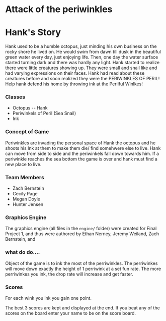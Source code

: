 # Attack of the periwinkles

# Hank's Story

Hank used to be a humble octopus, just minding his own business on the rocky shore he
lived on. He would swim from dawn till dusk in the beautiful green water every day, just enjoying
life. Then, one day the water surface started turning dark and there was hardly any light. Hank started to realize 
there were little creatures showing up. They were small and snail like and had varying
expressions on their faces. Hank had read about these creatures before and soon realized they were
the PERIWINKLES OF PERIL! Help hank defend his home by throwing ink at the Perilful Winlkes!

### Classes
* Octopus -- Hank
* Periwinkels of Peril (Sea Snail) 
* Ink

### Concept of Game
Periwinkles are invading the personal space of Hank the octopus 
and he shoots his Ink at them to make them die/ find somehwere else to live. 
Hank can move from side to side and the periwinkels fall down towards him. If a periwinkle reaches the 
sea bottom the game is over and hank must find a new place to live. 

### Team Members 
* Zach Bernstein 
* Cecily Page
* Megan Doyle 
* Hunter Jensen

### Graphics Engine
The graphics engine (all files in the `engine/` folder) were created for Final Project 1,
and thus were authored by Ethan Nerney, Jeremy Weiland, Zach Bernstein, and 

### what do do....
Object of the game is to ink the most of the perriwinkles.
The perriwinkes will move down exactly the height of 1 perriwink at a set fun rate.
The more perriwinkes you ink, the drop rate will increase and get faster.

### Scores
For each wink you ink you gain one point. 

The best 3 scores are kept and displayed at the end. If you beat any of the
scores on the board enter your name to be on the score board. 